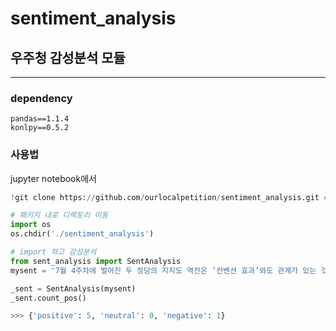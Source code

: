 # sentiment_analysis

## 우주청 감성분석 모듈

___

### dependency
```
pandas==1.1.4
konlpy==0.5.2
```


### 사용법

jupyter notebook에서

```python
!git clone https://github.com/ourlocalpetition/sentiment_analysis.git # 최초 1번만

# 패키지 내로 디렉토리 이동
import os
os.chdir('./sentiment_analysis')

# import 하고 감성분석
from sent_analysis import SentAnalysis
mysent = '7월 4주차에 벌어진 두 정당의 지지도 역전은 ‘컨벤션 효과’와도 관계가 있는 것으로 보인다. 민주당이 지난달 중순까지는 대선 경선에 대한 관심과 맞물려 지지도가 상승했으나, 민주당 경선 일정이 코로나19 여파로 늦춰진 동안 지난달 말 야권 유력 대선 주자 윤석열 전 검찰총장이 국민의힘에 전격 입당하면서 지지도가 함께 상승한 것으로 보인다.'

_sent = SentAnalysis(mysent)
_sent.count_pos()

>>> {'positive': 5, 'neutral': 0, 'negative': 1}
```

